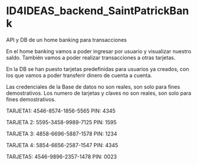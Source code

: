 # ID4IDEAS_backend_SaintPatrickBank

API y DB de un home banking para transacciones

En el home banking vamos a poder ingresar por usuario y visualizar nuestro saldo. También vamos a poder realizar transacciones a otras tarjetas.

En la DB se han puesto tarjetas predefinidas para usuarios ya creados, con los que vamos a poder transferir dinero de cuenta a cuenta.

Las credenciales de la Base de datos no son reales, son solo para fines demostrativos.
Los numero de tarjetas y claves no son reales, son solo para fines demostrativos.


TARJETA1:
4546-8574-1856-5565
PIN: 4345

TARJETA 2:
5595-3458-9989-7125
PIN: 1595

TARJETA 3:
4858-6696-5887-1578
PIN: 1234

TARJETA 4:
5854-6656-2587-1547
PIN: 4345

TARJETA5:
4546-9896-2357-1478
PIN: 0023



